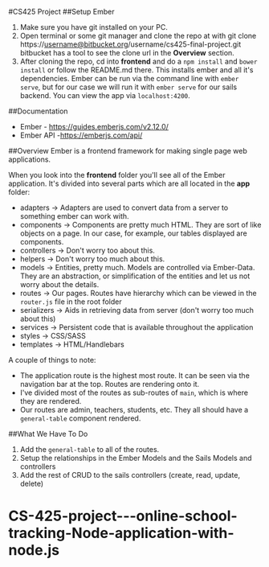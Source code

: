 #CS425 Project
##Setup Ember
1. Make sure you have git installed on your PC.
2. Open terminal or some git manager and clone the repo at with git clone https://username@bitbucket.org/username/cs425-final-project.git
   bitbucket has a tool to see the clone url in the **Overview** section.
3. After cloning the repo, cd into **frontend** and do a `npm install` and `bower install` or follow the README.md there.
   This installs ember and all it's dependencies. Ember can be run via the command line with `ember serve`, but for our case we will run it with
   `ember serve` for our sails backend. You can view the app via `localhost:4200`.

##Documentation
* Ember - https://guides.emberjs.com/v2.12.0/
* Ember API -https://emberjs.com/api/

##Overview
Ember is a frontend framework for making single page web applications. 

When you look into the **frontend** folder you'll see all of the Ember application. It's divided into several parts which are all located in the **app** folder:

* adapters -> Adapters are used to convert data from a server to something ember can work with.
* components -> Components are pretty much HTML. They are sort of like objects on a page. In our case, for example, our tables displayed are components.
* controllers -> Don't worry too about this.
* helpers -> Don't worry too much about this.
* models -> Entities, pretty much. Models are controlled via Ember-Data. They are an abstraction, or simplification of the entities and let us not worry about the details.
* routes -> Our pages. Routes have hierarchy which can be viewed in the `router.js` file in the root folder
* serializers -> Aids in retrieving data from server (don't worry too much about this)
* services -> Persistent code that is available throughout the application
* styles -> CSS/SASS
* templates -> HTML/Handlebars

A couple of things to note:
  * The application route is the highest most route. It can be seen via the navigation bar at the top. Routes are rendering onto it.
  * I've divided most of the routes as sub-routes of `main`, which is where they are rendered.
  * Our routes are admin, teachers, students, etc. They all should have a `general-table` component rendered.


##What We Have To Do
1. Add the `general-table` to all of the routes.
2. Setup the relationships in the Ember Models and the Sails Models and controllers
3. Add the rest of CRUD to the sails controllers (create, read, update, delete)
# CS-425-project---online-school-tracking-Node-application-with-node.js
